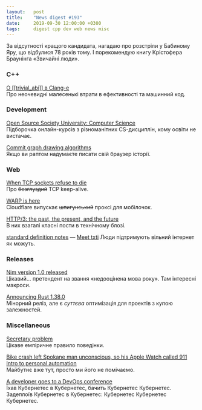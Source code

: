 ```yaml
---
layout:   post
title:    "News digest #193"
date:     2019-09-30 12:00:00 +0300
tags:     digest cpp dev web news misc
---
```


За відсутності кращого кандидата, нагадаю про розстріли у Бабиному Яру, що відбулися 78 років тому. І порекомендую книгу Крістофера Браунінга «Звичайні люди».

### C++

[О [[trivial_abi]] в Clang-е](https://habr.com/ru/post/468759/)<br/>
Про неочевидні малесенькі втрати в ефективності та машинний код.

### Development

[Open Source Society University: Computer Science](https://github.com/ossu/computer-science)<br/>
Підборочка онлайн-курсів з різноманітних CS-дисциплін, кому освіти не вистачає.

[Commit graph drawing algorithms](https://pvigier.github.io/2019/05/06/commit-graph-drawing-algorithms.html)<br/>
Якщо ви раптом надумаєте писати свій браузер історії.

### Web

[When TCP sockets refuse to die](https://idea.popcount.org/2019-09-20-when-tcp-sockets-refuse-to-die/)<br/>
Про ~~безглуздий~~ TCP keep-alive.

[WARP is here](https://blog.cloudflare.com/announcing-warp-plus/)<br/>
Cloudflare випускає ~~шпигунський~~ проксі для мобілочок.

[HTTP/3: the past, the present, and the future](https://blog.cloudflare.com/http3-the-past-present-and-future/)<br/>
В них взагалі класні пости в технічному блозі.

[standard definition notes](https://sdnotes.com/faq) — [Meet txti](http://txti.es/about)
Люди підтримують вільний інтернет як можуть.

### Releases

[Nim version 1.0 released](https://nim-lang.org//blog/2019/09/23/version-100-released.html)<br/>
Цікавий... претендент на звання «недооцінена мова року». Там інтересні макроси.

[Announcing Rust 1.38.0](https://blog.rust-lang.org/2019/09/26/Rust-1.38.0.html)<br/>
Мінорний реліз, але є _суттєва_ оптимізація для проектів з купою залежностей.

### Miscellaneous

[Secretary problem](https://en.wikipedia.org/wiki/Secretary_problem)<br/>
Цікаве емпіричне правило поведінки.

[Bike crash left Spokane man unconscious, so his Apple Watch called 911](https://www.seattletimes.com/seattle-news/bike-crash-left-spokane-man-unconscious-but-his-apple-watch-called-911/)<br/>
[Intro to personal automation](https://support.apple.com/guide/shortcuts/intro-to-personal-automation-apd690170742/ios)<br/>
Майбутнє вже тут, просто ми його не помічаємо.

[A developer goes to a DevOps conference](https://www.darkcoding.net/software/a-developer-goes-to-a-devops-conference/)<br/>
Їхав Кубернетес в Кубернетес, бачить Кубернетес Кубернетес. Задеплоїв Кубернетес в Кубернетес: Кубернетес Кубернетес Кубернетес.
